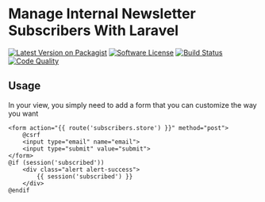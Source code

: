 # Manage Internal Newsletter Subscribers With Laravel

[![Latest Version on Packagist](https://img.shields.io/packagist/v/mydnic/laravel-subscribers.svg)](https://packagist.org/packages/mydnic/laravel-subscribers)
[![Software License](https://img.shields.io/badge/license-MIT-brightgreen.svg)](LICENSE)
[![Build Status](https://img.shields.io/travis/com/mydnic/laravel-subscribers.svg)](https://travis-ci.com/mydnic/laravel-subscribers)
[![Code Quality](https://img.shields.io/scrutinizer/g/mydnic/laravel-subscribers.svg)](https://scrutinizer-ci.com/g/mydnic/laravel-subscribers/)

## Usage

In your view, you simply need to add a form that you can customize the way you want

```blade
<form action="{{ route('subscribers.store') }}" method="post">
    @csrf
    <input type="email" name="email">
    <input type="submit" value="submit">
</form>
@if (session('subscribed'))
    <div class="alert alert-success">
        {{ session('subscribed') }}
    </div>
@endif
```
